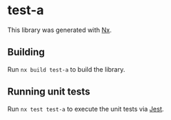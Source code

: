 # test-a

This library was generated with [Nx](https://nx.dev).

## Building

Run `nx build test-a` to build the library.

## Running unit tests

Run `nx test test-a` to execute the unit tests via [Jest](https://jestjs.io).
